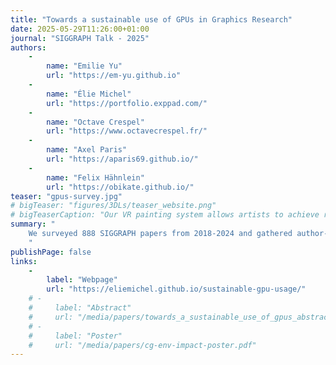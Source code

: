 ```yaml
---
title: "Towards a sustainable use of GPUs in Graphics Research"
date: 2025-05-29T11:26:00+01:00
journal: "SIGGRAPH Talk - 2025"
authors:
    - 
        name: "Emilie Yu"
        url: "https://em-yu.github.io"
    - 
        name: "Élie Michel"
        url: "https://portfolio.exppad.com/"
    - 
        name: "Octave Crespel"
        url: "https://www.octavecrespel.fr/"
    - 
        name: "Axel Paris"
        url: "https://aparis69.github.io/"
    - 
        name: "Felix Hähnlein"
        url: "https://obikate.github.io/"
teaser: "gpus-survey.jpg"
# bigTeaser: "figures/3DLs/teaser_website.png"
# bigTeaserCaption: "Our VR painting system allows artists to achieve rich, editable coloring effects using 3D-Layers. Starting with substrate layers (a) that define the geometry and basic colors of the scene, users can stack multiple appearance layers (b) that are composited onto the substrate to produce the final 3D scene (c). Importantly, strokes painted in appearance layers only recolor the substrate strokes they intersect (b, intersections highlighted with a yellow boundary), which avoids the need to position the appearance strokes precisely on the surface of the substrate. In this example, we used appearance strokes to add texture details (white bands on the lighthouse, dark lines on the house and rocks), to paint shadows (lighthouse, rocks), to depict translucency (semi-transparent water painted on the rocks and seabed, subject to a vertical gradient in opacity over the rocks)."
summary: "
    We surveyed 888 SIGGRAPH papers from 2018-2024 and gathered author-reported GPU models. By contextualizing the hardware reported in papers with available data of consumers' hardware, we demonstrate that research is consistently developed and tested on new high-end devices that do not reflect the state of the consumer-level market.
    "
publishPage: false
links:
    -
        label: "Webpage"
        url: "https://eliemichel.github.io/sustainable-gpu-usage/"
    # -
    #     label: "Abstract"
    #     url: "/media/papers/towards_a_sustainable_use_of_gpus_abstract.pdf"
    # -
    #     label: "Poster"
    #     url: "/media/papers/cg-env-impact-poster.pdf"
---
```

